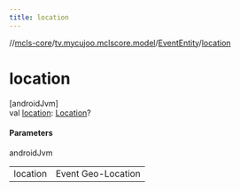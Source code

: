 ```yaml
---
title: location
---
```

//[mcls-core](../../../index.html)/[tv.mycujoo.mclscore.model](../index.html)/[EventEntity](index.html)/[location](location.html)



# location



[androidJvm]\
val [location](location.html): [Location](../-location/index.html)?



#### Parameters


androidJvm

| | |
|---|---|
| location | Event Geo-Location |




